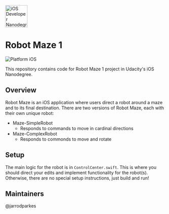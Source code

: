 <img src="https://s3-us-west-1.amazonaws.com/udacity-content/degrees/catalog-images/nd003.png" alt="iOS Developer Nanodegree logo" height="70" >

# Robot Maze 1

![Platform iOS](https://img.shields.io/badge/nanodegree-iOS-blue.svg)

This repository contains code for Robot Maze 1 project in Udacity's iOS Nanodegree.

## Overview

Robot Maze is an iOS application where users direct a robot around a maze and to its final destination. There are two versions of Robot Maze, each with their own unique robot:

- Maze-SimpleRobot
  - Responds to commands to move in cardinal directions
- Maze-ComplexRobot
  - Responds to commonds to move and rotate

## Setup

The main logic for the robot is in `ControlCenter.swift`. This is where you should direct your edits and implement functionality for the robot(s). Otherwise, there are no special setup instructions, just build and run!

## Maintainers

@jarrodparkes
